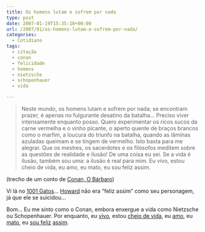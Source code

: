 ```yaml
---
title: Os homens lutam e sofrem por nada
type: post
date: 2007-01-19T15:35:18+00:00
url: /2007/01/os-homens-lutam-e-sofrem-por-nada/
categories:
  - Cotidiano
tags:
  - citação
  - conan
  - felicidade
  - homens
  - nietzsche
  - schopenhauer
  - vida

---
```

> Neste mundo, os homens lutam e sofrem por nada; se encontram prazer, é apenas no fulgurante desatino da batalha… Preciso viver intensamente enquanto posso. Quero experimentar os ricos sucos da carne vermelha e o vinho picante, o aperto quente de braços brancos como o marfim, a loucura do triunfo na batalha, quando as lâminas azuladas queimam e se tingem de vermelho. Isto basta para me alegrar. Que os mestres, os sacerdotes e os filósofos meditem sobre as questões de realidade e ilusão! De uma coisa eu sei. Se a vida é ilusão, também sou uma: a ilusão é real para mim. Eu vivo, estou cheio de vida, eu amo, eu mato, eu sou feliz assim.

(trecho de um conto de [Conan, O Bárbaro][1])

Vi lá no [1001 Gatos][2]… [Howard][3] não era “feliz assim” como seu personagem, já que ele se suicidou…

Bom… Eu me sinto como o Conan, embora enxergue a vida como Nietzsche ou Schopenhauer. Por enquanto, eu [vivo][4], estou [cheio de vida][5], eu [amo][6], eu [mato][7], eu [sou feliz][8] [assim][9].

 [1]: http://pt.wikipedia.org/wiki/Conan
 [2]: http://1001gatos.org/conan-vida/
 [3]: http://pt.wikipedia.org/wiki/Robert_E._Howard
 [4]: /
 [5]: http://malvicioso.com/
 [6]: http://www.flickr.com/photos/madeira/tags/carol
 [7]: /2007/01/cinco-coisas-que-me-irritam/
 [8]: /2007/01/emerge-happiness/
 [9]: /2007/01/dor-de-cabeca/

